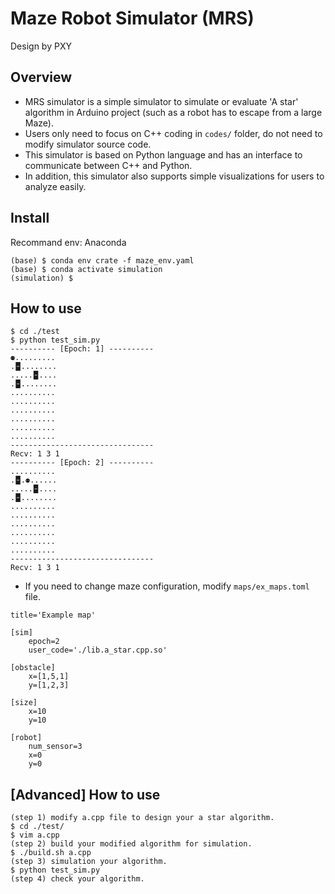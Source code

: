# Maze Robot Simulator (MRS)
Design by PXY

## Overview
- MRS simulator is a simple simulator to simulate or evaluate 'A star' algorithm in Arduino project (such as a robot has to escape from a large Maze).
- Users only need to focus on C++ coding in `codes/` folder, do not need to modify simulator source code.
- This simulator is based on Python language and has an interface to communicate between C++ and Python.
- In addition, this simulator also supports simple visualizations for users to analyze easily.

## Install
Recommand env: Anaconda
```
(base) $ conda env crate -f maze_env.yaml
(base) $ conda activate simulation
(simulation) $ 
```

## How to use
```
$ cd ./test
$ python test_sim.py
---------- [Epoch: 1] ----------
⚉.........
.🁢........
.....🁢....
.🁢........
..........
..........
..........
..........
..........
..........
--------------------------------
Recv: 1 3 1
---------- [Epoch: 2] ----------
..........
.🁢.⚉......
.....🁢....
.🁢........
..........
..........
..........
..........
..........
..........
--------------------------------
Recv: 1 3 1
```
- If you need to change maze configuration, modify `maps/ex_maps.toml` file.
```
title='Example map'

[sim]
    epoch=2
    user_code='./lib.a_star.cpp.so'

[obstacle]
    x=[1,5,1]
    y=[1,2,3]

[size]
    x=10
    y=10

[robot]
    num_sensor=3
    x=0
    y=0
```

## [Advanced] How to use
```
(step 1) modify a.cpp file to design your a star algorithm.
$ cd ./test/
$ vim a.cpp
(step 2) build your modified algorithm for simulation.
$ ./build.sh a.cpp
(step 3) simulation your algorithm.
$ python test_sim.py
(step 4) check your algorithm.
```